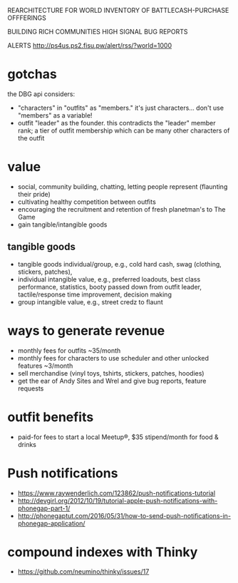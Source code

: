 REARCHITECTURE FOR WORLD
INVENTORY OF BATTLECASH-PURCHASE OFFFERINGS

BUILDING RICH COMMUNITIES
HIGH SIGNAL BUG REPORTS

ALERTS http://ps4us.ps2.fisu.pw/alert/rss/?world=1000


# gotchas

the DBG api considers:
- "characters" in "outfits" as "members." it's just characters... don't use "members" as a variable!
- outfit "leader" as the founder. this contradicts the "leader" member rank; a tier of outfit membership which can be many other characters of the outfit

# value
- social, community building, chatting, letting people represent (flaunting their pride)
- cultivating healthy competition between outfits
- encouraging the recruitment and retention of fresh planetman's to The Game
- gain tangible/intangible goods

## tangible goods
- tangible goods individual/group, e.g., cold hard cash, swag (clothing, stickers, patches), 
- individual intangible value, e.g., preferred loadouts, best class performance, statistics, booty passed down from outfit leader, tactile/response time improvement, decision making
- group intangible value, e.g., street credz to flaunt

# ways to generate revenue
- monthly fees for outfits ~35/month
- monthly fees for characters to use scheduler and other unlocked features ~3/month
- sell merchandise (vinyl toys, tshirts, stickers, patches, hoodies)
- get the ear of Andy Sites and Wrel and give bug reports, feature requests

# outfit benefits
- paid-for fees to start a local Meetup®, $35 stipend/month for food & drinks

# Push notifications
- https://www.raywenderlich.com/123862/push-notifications-tutorial
- http://devgirl.org/2012/10/19/tutorial-apple-push-notifications-with-phonegap-part-1/
- http://phonegaptut.com/2016/05/31/how-to-send-push-notifications-in-phonegap-application/

# compound indexes with Thinky
- https://github.com/neumino/thinky/issues/17